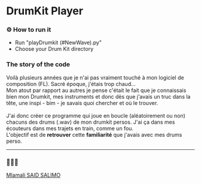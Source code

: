 # DrumKit Player


### ⚙ How to run it
- Run "playDrumkit (#NewWave).py"
- Choose your Drum Kit directory 

### The story of the code
Voilà plusieurs années que je n'ai pas vraiment touché à mon logiciel de composition (FL). Sacré époque, j'étais trop chaud...<br>
Mon atout par rapport au autres je pense c'était le fait que je connaissais bien mon Drumkit, mes instruments et donc 
dès que j'avais un truc dans la tête, une inspi - bim - je savais quoi chercher et où le trouver.<br><br>
J'ai donc créer ce programme qui joue en boucle (aléatoirement ou non) chacuns des drums (.wav) de mon drumkit persos. J'ai ça dans mes écouteurs dans mes trajets en train, comme un fou.<br>
L'objectif est de __retrouver__ cette __familiarité__ que j'avais avec mes drums perso.

---
### 👨🏾‍💻
[Mlamali SAID SALIMO](https://www.linkedin.com/in/mlamalisaidsalimo)
